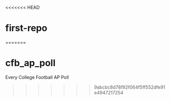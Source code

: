 <<<<<<< HEAD
# first-repo
=======
# cfb_ap_poll
Every College Football AP Poll
>>>>>>> 9abcbc8d78f92f064f5ff552dfe91e4947217254
